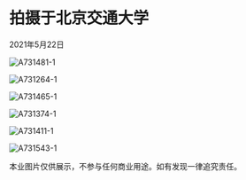 # 拍摄于北京交通大学

2021年5月22日

![A731481-1](qhx.assets/A731481-1-1621872549461.jpg)

![A731264-1](qhx.assets/A731264-1.jpg)

![A731465-1](qhx.assets/A731465-1.jpg)

![A731374-1](qhx.assets/A731374-1.jpg)

![A731411-1](qhx.assets/A731411-1-1621872549460.jpg)

![A731543-1](qhx.assets/A731543-1.jpg)

本业图片仅供展示，不参与任何商业用途。如有发现一律追究责任。